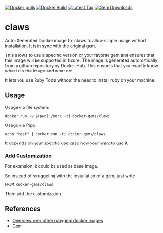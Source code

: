 [![Docker pulls](https://img.shields.io/docker/pulls/rubygem/claws.svg)](https://hub.docker.com/r/rubygem/claws/)
[![Docker Build](https://img.shields.io/docker/automated/rubygem/claws.svg)](https://hub.docker.com/r/rubygem/claws/)
[![Latest Tag](https://img.shields.io/github/tag/docker-rubygem/claws.svg)](https://hub.docker.com/r/rubygem/claws/)
[![Gem Downloads](https://img.shields.io/gem/dt/claws.svg)](https://rubygems.org/gems/claws/)
# claws

Auto-Generated Docker image for claws to allow simple usage without installation.
It is in sync with the original gem.

This allows to use a specific version of your favorite gem and ensures that this image will be supported in future.
The image is generated automatically from a github repository by Docker Hub.
This ensures that you exactly know what is in the image and what not.

It lets you use Ruby Tools without the need to install ruby on your machine.

## Usage

Usage via file system:

`docker run -v $(pwd):/work -ti docker-gems/claws`

Usage via Pipe:

`echo "test" | docker run -ti docker-gems/claws`

It depends on your specific use case how your want to use it.

### Add Customization

For extension, it could be used as base image.

So instead of struggeling with the installation of a gem, just write

`FROM docker-gems/claws`

Then add the customization.

## References

 - [Overview over other rubygem docker images](https://github.com/thinkbot/docker-rubygem)
 - [Gem](https://rubygems.org/gems/claws/)
